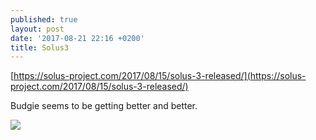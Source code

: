 ```yaml
---
published: true
layout: post
date: '2017-08-21 22:16 +0200'
title: Solus3
---
```

[https://solus-project.com/2017/08/15/solus-3-released/](https://solus-project.com/2017/08/15/solus-3-released/)

Budgie seems to be getting better and better.

![]({{site.baseurl}}/https://solus-project.com/imgs/posts/2017/08/budgie-10/Budgie_Panel_Dockmode.jpg)